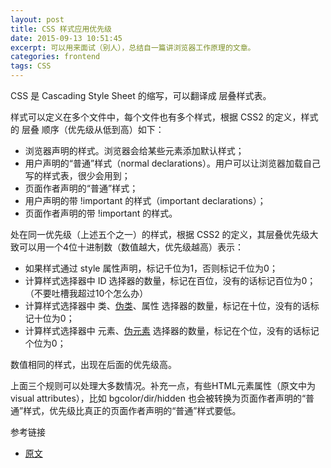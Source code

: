 ```yaml
---
layout: post
title: CSS 样式应用优先级
date: 2015-09-13 10:51:45
excerpt: 可以用来面试（别人），总结自一篇讲浏览器工作原理的文章。
categories: frontend
tags: CSS
---
```


CSS 是 Cascading Style Sheet 的缩写，可以翻译成 层叠样式表。

样式可以定义在多个文件中，每个文件也有多个样式，根据 CSS2 的定义，样式的 层叠 顺序（优先级从低到高）如下：

- 浏览器声明的样式。浏览器会给某些元素添加默认样式；
- 用户声明的“普通”样式（normal declarations）。用户可以让浏览器加载自己写的样式表，很少会用到；
- 页面作者声明的“普通”样式；
- 用户声明的带 !important 的样式（important declarations）；
- 页面作者声明的带 !important 的样式。

处在同一优先级（上述五个之一）的样式，根据 CSS2 的定义，其层叠优先级大致可以用一个4位十进制数（数值越大，优先级越高）表示：

- 如果样式通过 style 属性声明，标记千位为1，否则标记千位为0；
- 计算样式选择器中 ID 选择器的数量，标记在百位，没有的话标记百位为0；（不要吐槽我超过10个怎么办）
- 计算样式选择器中 类、[伪类](https://developer.mozilla.org/zh-CN/docs/Web/CSS/Pseudo-classes)、属性 选择器的数量，标记在十位，没有的话标记十位为0；
- 计算样式选择器中 元素、[伪元素](https://developer.mozilla.org/zh-CN/docs/Web/CSS/Pseudo-elements) 选择器的数量，标记在个位，没有的话标记个位为0；

数值相同的样式，出现在后面的优先级高。

上面三个规则可以处理大多数情况。补充一点，有些HTML元素属性（原文中为 visual attributes），比如 bgcolor/dir/hidden 也会被转换为页面作者声明的“普通”样式，优先级比真正的页面作者声明的“普通”样式要低。

参考链接

- [原文](http://taligarsiel.com/Projects/howbrowserswork1.htm)